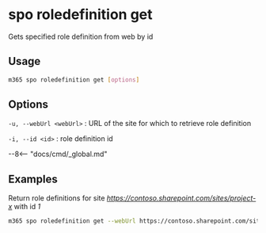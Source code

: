 # spo roledefinition get

Gets specified role definition from web by id

## Usage

```sh
m365 spo roledefinition get [options]
```

## Options

`-u, --webUrl <webUrl>`
: URL of the site for which to retrieve role definition

`-i, --id <id>`
: role definition id

--8<-- "docs/cmd/_global.md"

## Examples

Return role definitions for site _https://contoso.sharepoint.com/sites/project-x_ with id _1_

```sh
m365 spo roledefinition get --webUrl https://contoso.sharepoint.com/sites/project-x --id 1
```
